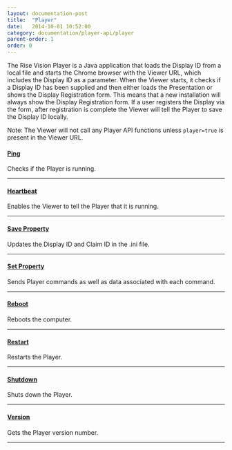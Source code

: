 ```yaml
---
layout: documentation-post
title:  "Player"
date:   2014-10-01 10:52:00
category: documentation/player-api/player
parent-order: 1
order: 0
---
```


The Rise Vision Player is a Java application that loads the Display ID from a local file and starts the Chrome browser with the Viewer URL, which includes the Display ID as a parameter.
When the Viewer starts, it checks if a Display ID has been supplied and then either loads the Presentation or shows the Display Registration form.
This means that a new installation will always show the Display Registration form. If a user registers the Display via the form, after registration is complete the Viewer will tell the Player to save the Display ID locally.

Note: The Viewer will not call any Player API functions unless `player=true` is present in the Viewer URL.

#### [Ping]({{site.absoluteurl}}documentation/player-api/player/ping)

Checks if the Player is running.

***

#### [Heartbeat]({{site.absoluteurl}}documentation/player-api/player/heartbeat)

Enables the Viewer to tell the Player that it is running.

***

#### [Save Property]({{site.absoluteurl}}documentation/player-api/player/saveproperty)

Updates the Display ID and Claim ID in the .ini file.

***

#### [Set Property]({{site.absoluteurl}}documentation/player-api/player/setproperty)

Sends Player commands as well as data associated with each command.

***

#### [Reboot]({{site.absoluteurl}}documentation/player-api/player/reboot)

Reboots the computer.

***

#### [Restart]({{site.absoluteurl}}documentation/player-api/player/restart)

Restarts the Player.

***

#### [Shutdown]({{site.absoluteurl}}documentation/player-api/player/shutdown)

Shuts down the Player.

***

#### [Version]({{site.absoluteurl}}documentation/player-api/player/version)

Gets the Player version number.

***
